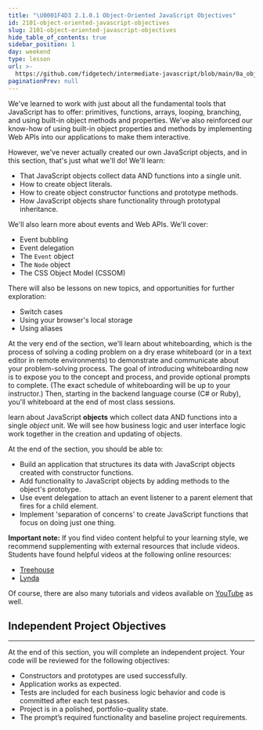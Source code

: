 ```yaml
---
title: "\U0001F4D3 2.1.0.1 Object-Oriented JavaScript Objectives"
id: 2101-object-oriented-javascript-objectives
slug: 2101-object-oriented-javascript-objectives
hide_table_of_contents: true
sidebar_position: 1
day: weekend
type: lesson
url: >-
  https://github.com/fidgetech/intermediate-javascript/blob/main/0a_object_oriented_javascript_objectives.md
paginationPrev: null
---
```


We've learned to work with just about all the fundamental tools that JavaScript has to offer: primitives, functions, arrays, looping, branching, and using built-in object methods and properties. We've also reinforced our know-how of using built-in object properties and methods by implementing Web APIs into our applications to make them interactive. 

However, we've never actually created our own JavaScript objects, and in this section, that's just what we'll do! We'll learn:

* That JavaScript objects collect data AND functions into a single unit. 
* How to create object literals.
* How to create object constructor functions and prototype methods.
* How JavaScript objects share functionality through prototypal inheritance.

We'll also learn more about events and Web APIs. We'll cover:

* Event bubbling
* Event delegation
* The `Event` object
* The `Node` object
* The CSS Object Model (CSSOM)

There will also be lessons on new topics, and opportunities for further exploration:

* Switch cases
* Using your browser's local storage
* Using aliases

At the very end of the section, we'll learn about whiteboarding, which is the process of solving a coding problem on a dry erase whiteboard (or in a text editor in remote environments) to demonstrate and communicate about your problem-solving process. The goal of introducing whiteboarding now is to expose you to the concept and process, and provide optional prompts to complete. (The exact schedule of whiteboarding will be up to your instructor.) Then, starting in the backend language course (C# or Ruby), you'll whiteboard at the end of most class sessions. 

learn about JavaScript **objects** which collect data AND functions into a single _object_ unit.  We will see how business logic and user interface logic work together in the creation and updating of objects.

At the end of the section, you should be able to:

* Build an application that structures its data with JavaScript objects created with constructor functions.
* Add functionality to JavaScript objects by adding methods to the object's prototype.
* Use event delegation to attach an event listener to a parent element that fires for a child element.
* Implement 'separation of concerns' to create JavaScript functions that focus on doing just one thing. 

**Important note:** If you find video content helpful to your learning style, we recommend supplementing with external resources that include videos. Students have found helpful videos at the following online resources:

* [Treehouse](https://teamtreehouse.com/)
* [Lynda](https://www.lynda.com/)

Of course, there are also many tutorials and videos available on [YouTube](https://www.youtube.com/) as well.

## Independent Project Objectives
---

At the end of this section, you will complete an independent project. Your code will be reviewed for the following objectives:

* Constructors and prototypes are used successfully.
* Application works as expected.
* Tests are included for each business logic behavior and code is committed after each test passes.
* Project is in a polished, portfolio-quality state.
* The prompt’s required functionality and baseline project requirements.
